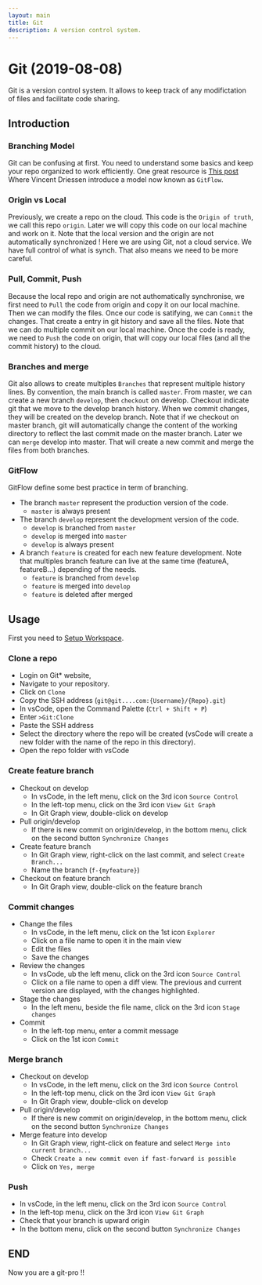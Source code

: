 ```yaml
---
layout: main
title: Git
description: A version control system.
---
```


# Git (2019-08-08)
Git is a version control system. It allows to keep track of any modifictation of files and facilitate code sharing.

## Introduction
### Branching Model
Git can be confusing at first. You need to understand some basics and keep your repo organized to work efficiently. One great resource is [This post](https://nvie.com/posts/a-successful-git-branching-model/) Where Vincent Driessen introduce a model now known as `GitFlow`.

### Origin vs Local
Previously, we create a repo on the cloud. This code is the `Origin of truth`, we call this repo `origin`. Later we will copy this code on our local machine and work on it. Note that the local version and the origin are not automatically synchronized ! Here we are using Git, not a cloud service. We have full control of what is synch. That also means we need to be more careful.

### Pull, Commit, Push
Because the local repo and origin are not authomatically synchronise, we first need to `Pull` the code from origin and copy it on our local machine. Then we can modify the files. Once our code is satifying, we can `Commit` the changes. That create a entry in git history and save all the files. Note that we can do multiple commit on our local machine. Once the code is ready, we need to `Push` the code on origin, that will copy our local files (and all the commit history) to the cloud.

### Branches and merge
Git also allows to create multiples `Branches` that represent multiple history lines. By convention, the main branch is called `master`. From master, we can create a new branch `develop`, then `checkout` on develop. Checkout indicate git that we move to the develop branch history. When we commit changes, they will be created on the develop branch. Note that if we checkout on master branch, git will automatically change the content of the working directory to reflect the last commit made on the master branch. Later we can `merge` develop into master. That will create a new commit and merge the files from both branches.

### GitFlow
GitFlow define some best practice in term of branching.

* The branch `master` represent the production version of the code.
  * `master` is always present
* The branch `develop` represent the development version of the code.
  * `develop` is branched from `master`
  * `develop` is merged into `master`
  * `develop` is always present
* A branch `feature` is created for each new feature development. Note that multiples branch feature can live at the same time (featureA, featureB...) depending of the needs.
  * `feature` is branched from `develop`
  * `feature` is merged into `develop`
  * `feature` is deleted after merged

## Usage
First you need to [Setup Workspace](tutorials/setup.html).

### Clone a repo
* Login on Git* website,
* Navigate to your repository.
* Click on `Clone`
* Copy the SSH address (`git@git....com:{Username}/{Repo}.git`)
* In vsCode, open the Command Palette (`Ctrl + Shift + P`)
* Enter `>Git:Clone`
* Paste the SSH address
* Select the directory where the repo will be created (vsCode will create a new folder with the name of the repo in this directory).
* Open the repo folder with vsCode

### Create feature branch
* Checkout on develop
  * In vsCode, in the left menu, click on the 3rd icon `Source Control`
  * In the left-top menu, click on the 3rd icon `View Git Graph`
  * In Git Graph view, double-click on develop
* Pull origin/develop
  * If there is new commit on origin/develop, in the bottom menu, click on the second button `Synchronize Changes`
* Create feature branch
  * In Git Graph view, right-click on the last commit, and select `Create Branch...`
  * Name the branch (`f-{myfeature}`)
* Checkout on feature branch
  * In Git Graph view, double-click on the feature branch

### Commit changes
* Change the files
  * In vsCode, in the left menu, click on the 1st icon `Explorer`
  * Click on a file name to open it in the main view
  * Edit the files
  * Save the changes
* Review the changes
  * In vsCode, ub the left menu, click on the 3rd icon `Source Control`
  * Click on a file name to open a diff view. The previous and current version are displayed, with the changes highlighted.
* Stage the changes
  * In the left menu, beside the file name, click on the 3rd icon `Stage changes`
* Commit
  * In the left-top menu, enter a commit message
  * Click on the 1st icon `Commit`

### Merge branch
* Checkout on develop
  * In vsCode, in the left menu, click on the 3rd icon `Source Control`
  * In the left-top menu, click on the 3rd icon `View Git Graph`
  * In Git Graph view, double-click on develop
* Pull origin/develop
  * If there is new commit on origin/develop, in the bottom menu, click on the second button `Synchronize Changes`
* Merge feature into develop
  * In Git Graph view, right-click on feature and select `Merge into current branch...`
  * Check `Create a new commit even if fast-forward is possible`
  * Click on `Yes, merge`

### Push
* In vsCode, in the left menu, click on the 3rd icon `Source Control`
* In the left-top menu, click on the 3rd icon `View Git Graph`
* Check that your branch is upward origin
* In the bottom menu, click on the second button `Synchronize Changes`

## END
Now you are a git-pro !!
